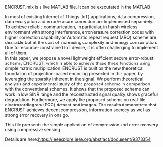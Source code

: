 
ENCRUST.mlx is a live MATLAB file. It can be executated in the MATLAB

In most of existing Internet of Things (IoT) applications, data compression, data encryption and error/erasure correction are implemented separately. 
To achieve reliable communication, in particular, in harsh wireless environment with strong interference, error/erasure correction codes with higher correction capability or Automatic repeat request (ARQ) scheme are desirable but at the cost of increasing complexity and energy consumption. 
Due to resource-constrained IoT device, it is often challenging to implement all of them.  
In this paper, we propose a novel lightweight efficient secure error-robust scheme, ENCRUST, which is able to achieve these three functions using simple matrix multiplication.
ENCRUST is built on the new theoretical foundation of projection-based encoding presented in this paper, by leveraging the sparsity inherent in the signal. 
We perform theoretical analysis and experimental study of the proposed scheme in comparison with the conventional schemes. 
It shows that the proposed scheme can work in low SINR range and the reconstructed signal quality shows graceful degradation. 
Furthermore, we apply the proposed scheme on real-life electrocardiogram (ECG) dataset  and images. 
The results demonstrate that ENCRUST achieves decent compression, information secrecy as well as strong error recovery in one go.


This file prersents the simple application of compression and error recovery using compressive sensing.

Details are here:https://ieeexplore.ieee.org/abstract/document/9373354
